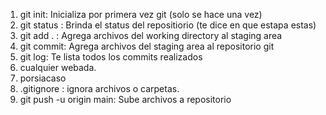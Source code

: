 1. git init: Inicializa por primera vez git (solo se hace una vez)
2. git status : Brinda el status del repositiorio (te dice en que estapa estas)
3. git add . : Agrega archivos del working directory al staging area  
4. git commit: Agrega archivos del staging area al repositorio git 
5. git log: Te lista todos los commits realizados
6. cualquier webada.
7. porsiacaso
8. .gitignore : ignora archivos o carpetas.
9. git push -u origin main: Sube archivos a repositorio 